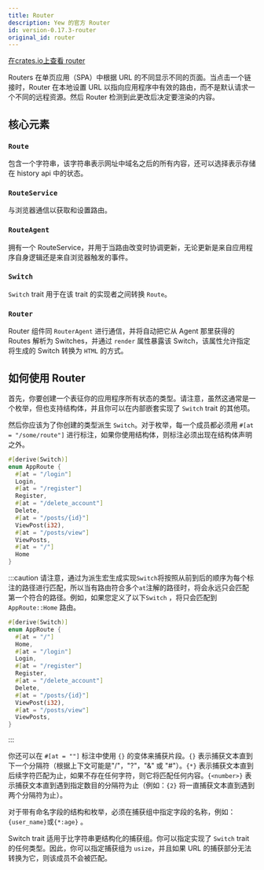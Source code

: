 ```yaml
---
title: Router
description: Yew 的官方 Router
id: version-0.17.3-router
original_id: router
---
```


[在crates.io上查看 router ](https://crates.io/crates/yew-router)

Routers 在单页应用（SPA）中根据 URL 的不同显示不同的页面。当点击一个链接时，Router 在本地设置 URL 以指向应用程序中有效的路由，而不是默认请求一个不同的远程资源。然后 Router 检测到此更改后决定要渲染的内容。

## 核心元素

### `Route`

包含一个字符串，该字符串表示网址中域名之后的所有内容，还可以选择表示存储在 history api 中的状态。

### `RouteService`

与浏览器通信以获取和设置路由。

### `RouteAgent`

拥有一个 RouteService，并用于当路由改变时协调更新，无论更新是来自应用程序自身逻辑还是来自浏览器触发的事件。

### `Switch`

`Switch` trait 用于在该 trait 的实现者之间转换 `Route`。

### `Router`

Router 组件同 `RouterAgent` 进行通信，并将自动把它从 Agent 那里获得的 Routes 解析为 Switches，并通过 `render` 属性暴露该 Switch，该属性允许指定将生成的 Switch 转换为 `HTML` 的方式。

## 如何使用 Router

首先，你要创建一个表征你的应用程序所有状态的类型。请注意，虽然这通常是一个枚举，但也支持结构体，并且你可以在内部嵌套实现了 `Switch` trait 的其他项。

然后你应该为了你创建的类型派生 `Switch`。对于枚举，每一个成员都必须用 `#[at = "/some/route"]` 进行标注，如果你使用结构体，则标注必须出现在结构体声明之外。

```rust
#[derive(Switch)]
enum AppRoute {
  #[at = "/login"]
  Login,
  #[at = "/register"]
  Register,
  #[at = "/delete_account"]
  Delete,
  #[at = "/posts/{id}"]
  ViewPost(i32),
  #[at = "/posts/view"]
  ViewPosts,
  #[at = "/"]
  Home
}
```

:::caution
请注意，通过为派生宏生成实现`Switch`将按照从前到后的顺序为每个标注的路径进行匹配，所以当有路由符合多个`at`注解的路径时，将会永远只会匹配第一个符合的路径。例如，如果您定义了以下`Switch` ，将只会匹配到`AppRoute::Home` 路由。

```rust
#[derive(Switch)]
enum AppRoute {
  #[at = "/"]
  Home,
  #[at = "/login"]
  Login,
  #[at = "/register"]
  Register,
  #[at = "/delete_account"]
  Delete,
  #[at = "/posts/{id}"]
  ViewPost(i32),
  #[at = "/posts/view"]
  ViewPosts,
}
```

:::

你还可以在 `#[at = ""]` 标注中使用 `{}` 的变体来捕获片段。`{}` 表示捕获文本直到下一个分隔符（根据上下文可能是"/"，"?"，"&amp;" 或 "#"）。`{*}` 表示捕获文本直到后续字符匹配为止，如果不存在任何字符，则它将匹配任何内容。`{<number>}` 表示捕获文本直到遇到指定数目的分隔符为止（例如：`{2}` 将一直捕获文本直到遇到两个分隔符为止）。

对于带有命名字段的结构和枚举，必须在捕获组中指定字段的名称，例如： `{user_name}`或`{*:age}` 。

Switch trait 适用于比字符串更结构化的捕获组。你可以指定实现了 `Switch` trait 的任何类型。因此，你可以指定捕获组为 `usize`，并且如果 URL 的捕获部分无法转换为它，则该成员不会被匹配。
